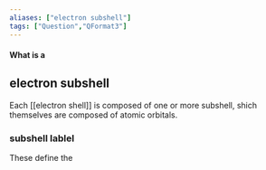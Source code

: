```yaml
---
aliases: ["electron subshell"]
tags: ["Question","QFormat3"]
---
```


#### What is a
## electron subshell
Each [[electron shell]] is composed of one or more subshell, shich themselves are composed of atomic orbitals.

### subshell lablel
These define the 
